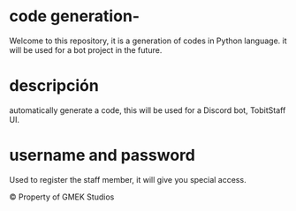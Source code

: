 # code generation-
Welcome to this repository, it is a generation of codes in Python language. it will be used for a bot project in the future.

# descripción
automatically generate a code, this will be used for a Discord bot, TobitStaff UI.

# username and password
Used to register the staff member, it will give you special access.

© Property of GMEK Studios
